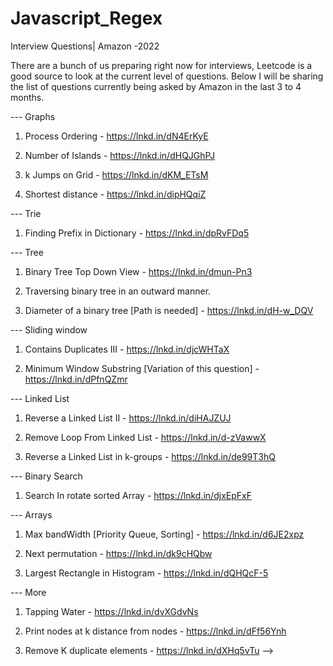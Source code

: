 # Javascript_Regex

Interview Questions| Amazon -2022

There are a bunch of us preparing right now for interviews, Leetcode is a good source to look at the current level of questions. Below I will be sharing the list of questions currently being asked by Amazon in the last 3 to 4 months.


--- Graphs
1) Process Ordering - https://lnkd.in/dN4ErKyE

2) Number of Islands - https://lnkd.in/dHQJGhPJ

3) k Jumps on Grid - https://lnkd.in/dKM_ETsM

4) Shortest distance - https://lnkd.in/dipHQqiZ


--- Trie
1) Finding Prefix in Dictionary - https://lnkd.in/dpRvFDq5


--- Tree
1) Binary Tree Top Down View - https://lnkd.in/dmun-Pn3

2) Traversing binary tree in an outward manner.

3) Diameter of a binary tree [Path is needed] - https://lnkd.in/dH-w_DQV

--- Sliding window
1) Contains Duplicates III - https://lnkd.in/djcWHTaX

2) Minimum Window Substring [Variation of this question] - https://lnkd.in/dPfnQZmr


--- Linked List
1) Reverse a Linked List II - https://lnkd.in/diHAJZUJ

2) Remove Loop From Linked List - https://lnkd.in/d-zVawwX

3) Reverse a Linked List in k-groups - https://lnkd.in/de99T3hQ


--- Binary Search
1) Search In rotate sorted Array - https://lnkd.in/djxEpFxF


--- Arrays
1) Max bandWidth [Priority Queue, Sorting] - https://lnkd.in/d6JE2xpz

2) Next permutation - https://lnkd.in/dk9cHQbw

3) Largest Rectangle in Histogram - https://lnkd.in/dQHQcF-5


--- More
1) Tapping Water - https://lnkd.in/dvXGdvNs

2) Print nodes at k distance from nodes - https://lnkd.in/dFf56Ynh

3) Remove K duplicate elements - https://lnkd.in/dXHq5vTu -->

